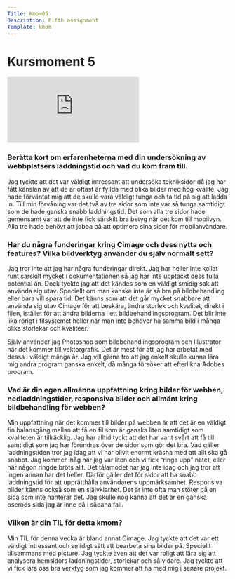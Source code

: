 ```yaml
---
Title: Kmom05
Description: Fifth assignment
Template: kmom
---
```


 Kursmoment 5
======

<div class="embed-container">
    <iframe src="https://www.youtube.com/embed/wTaXI9LUugc" frameborder="0" allow="accelerometer; autoplay; clipboard-write; encrypted-media; gyroscope; picture-in-picture" allowfullscreen></iframe>
</div>

### Berätta kort om erfarenheterna med din undersökning av webbplatsers laddningstid och vad du kom fram till.

Jag tyckte att det var väldigt intressant att undersöka tekniksidor då jag har fått känslan av att de är oftast är fyllda med olika bilder med hög kvalité. Jag hade förväntat mig att de skulle vara väldigt tunga och ta tid på sig att ladda in. Till min förvåning var det två av tre sidor som inte var så tunga samtidigt som de hade ganska snabb laddningstid. Det som alla tre sidor hade gemensamt var att de inte fick särskilt bra betyg när det kom till mobilvyn. Alla tre hade behövt att jobba på att optimera sina sidor för mobilanvändare.


### Har du några funderingar kring Cimage och dess nytta och features? Vilka bildverktyg använder du själv normalt sett?


Jag tror inte att jag har några funderingar direkt. Jag har heller inte kollat runt särskilt mycket i dokumentationen så jag har inte upptäckt dess fulla potential än. Dock tyckte jag att det kändes som en väldigt smidig sak att använda sig utav. Speciellt om man kanske inte är så bra på bildbehandling eller bara vill spara tid. Det känns som att det går mycket snabbare att använda sig utav Cimage för att beskära, ändra storlek och kvalitet, direkt i filen, istället för att ändra bilderna i ett bildbehandlingsprogram. Det blir inte lika rörigt i filsystemet heller när man inte behöver ha samma bild i många olika storlekar och kvalitéer.

Själv använder jag Photoshop som bildbehandlingsprogram och Illustrator när det kommer till vektorgrafik. Det är mest för att jag har arbetat med dessa i väldigt många år. Jag vill gärna tro att jag enkelt skulle kunna lära mig andra program ganska enkelt, då många försöker att efterlikna Adobes program.



### Vad är din egen allmänna uppfattning kring bilder för webben, nedladdningstider, responsiva bilder och allmänt kring bildbehandling för webben?


Min uppfattning när det kommer till bilder på webben är att det är en väldigt fin balansgång mellan att få en fil som är ganska liten samtidigt som kvaliteten är tillräcklig. Jag har alltid tyckt att det har varit svårt att få till samtidigt som jag har förundras över de sidor som gör det bra. Vad gäller laddningstiden tror jag idag att vi har blivit enormt kräsna med att allt ska gå snabbt. Jag kommer ihåg när jag var liten och vi fick “ringa upp” nätet, eller när någon ringde bröts allt. Det tålamodet har jag inte idag och jag tror att ingen annan har det heller. Därför gäller det för sidor att ha snabb laddningstid för att upprätthålla användarens uppmärksamhet. Responsiva bilder känns också som en självklarhet. Det är inte ofta man stöter på en sida som inte hanterar det. Jag skulle nog känna att det är en ganska oseroös sida jag är inne på i sådana fall.


### Vilken är din TIL för detta kmom?


Min TIL för denna vecka är bland annat Cimage. Jag tyckte att det var ett väldigt intressant och smidigt sätt att bearbeta sina bilder på. Speciellt tillsammans med picture. Jag tyckte även att det var roligt att lära sig att analysera hemsidors laddningstider, storlekar och så vidare. Jag tyckte att vi fick lära oss bra verktyg som jag kommer att ha med mig i senare projekt.
